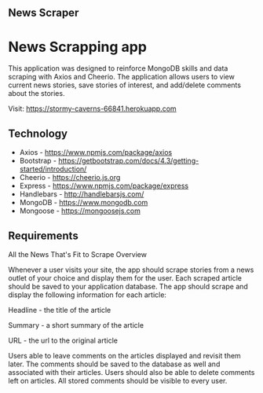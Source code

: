 ## News Scraper
# News Scrapping app

This application was designed to reinforce MongoDB skills and data scraping with Axios and Cheerio. The application allows users to view current news stories, save stories of interest, and add/delete comments about the stories.

Visit: https://stormy-caverns-66841.herokuapp.com

## Technology
* Axios - https://www.npmjs.com/package/axios
* Bootstrap - https://getbootstrap.com/docs/4.3/getting-started/introduction/
* Cheerio - https://cheerio.js.org
* Express - https://www.npmjs.com/package/express
* Handlebars - http://handlebarsjs.com/
* MongoDB - https://www.mongodb.com
* Mongoose - https://mongoosejs.com



## Requirements
All the News That's Fit to Scrape
Overview

Whenever a user visits your site, the app should scrape stories from a news outlet of your choice and display them for the user. Each scraped article should be saved to your application database. The app should scrape and display the following information for each article:

Headline - the title of the article

Summary - a short summary of the article

URL - the url to the original article

Users able to leave comments on the articles displayed and revisit them later. The comments should be saved to the database as well and associated with their articles. Users should also be able to delete comments left on articles. All stored comments should be visible to every user.